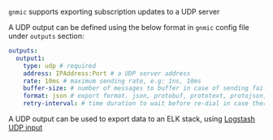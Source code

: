 `gnmic` supports exporting subscription updates to a UDP server

A UDP output can be defined using the below format in `gnmic` config file under `outputs` section:

```yaml
outputs:
  output1:
    type: udp # required
    address: IPAddress:Port # a UDP server address 
    rate: 10ms # maximum sending rate, e.g: 1ns, 10ms
    buffer-size: # number of messages to buffer in case of sending failure
    format: json # export format. json, protobuf, prototext, protojson, event
    retry-interval: # time duration to wait before re-dial in case there is a failure
```

A UDP output can be used to export data to an ELK stack, using [Logstash UDP input](https://www.elastic.co/guide/en/logstash/current/plugins-inputs-udp.html)